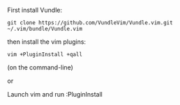 First install Vundle:

    git clone https://github.com/VundleVim/Vundle.vim.git ~/.vim/bundle/Vundle.vim

then install the vim plugins:

    vim +PluginInstall +qall

(on the command-line)

or 

Launch vim and run :PluginInstall

